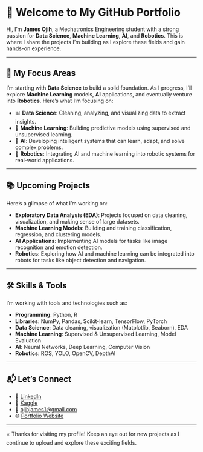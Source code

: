 # 👋 Welcome to My GitHub Portfolio

Hi, I’m **James Ojih**, a Mechatronics Engineering student with a strong passion for **Data Science**, **Machine Learning**, **AI**, and **Robotics**. This is where I share the projects I’m building as I explore these fields and gain hands-on experience.

---

## 🚀 My Focus Areas

I’m starting with **Data Science** to build a solid foundation. As I progress, I’ll explore **Machine Learning** models, **AI** applications, and eventually venture into **Robotics**. Here’s what I’m focusing on:

- 📊 **Data Science**: Cleaning, analyzing, and visualizing data to extract insights.
- 🧠 **Machine Learning**: Building predictive models using supervised and unsupervised learning.
- 🤖 **AI**: Developing intelligent systems that can learn, adapt, and solve complex problems.
- 🤖 **Robotics**: Integrating AI and machine learning into robotic systems for real-world applications.

---

## 📚 Upcoming Projects

Here’s a glimpse of what I’m working on:
- **Exploratory Data Analysis (EDA)**: Projects focused on data cleaning, visualization, and making sense of large datasets.
- **Machine Learning Models**: Building and training classification, regression, and clustering models.
- **AI Applications**: Implementing AI models for tasks like image recognition and emotion detection.
- **Robotics**: Exploring how AI and machine learning can be integrated into robots for tasks like object detection and navigation.

---

## 🛠️ Skills & Tools

I’m working with tools and technologies such as:
- **Programming**: Python, R
- **Libraries**: NumPy, Pandas, Scikit-learn, TensorFlow, PyTorch
- **Data Science**: Data cleaning, visualization (Matplotlib, Seaborn), EDA
- **Machine Learning**: Supervised & Unsupervised Learning, Model Evaluation
- **AI**: Neural Networks, Deep Learning, Computer Vision
- **Robotics**: ROS, YOLO, OpenCV, DepthAI

---

## 📬 Let’s Connect

- 💼 [LinkedIn](https://www.linkedin.com/in/officialojih)
- 🧠 [Kaggle](https://www.kaggle.com/jamesojih)
- 📧 ojihjames1@gmail.com
- 🌐 [Portfolio Website](https://officialojih.github.io)

---

⭐ Thanks for visiting my profile! Keep an eye out for new projects as I continue to upload and explore these exciting fields.

